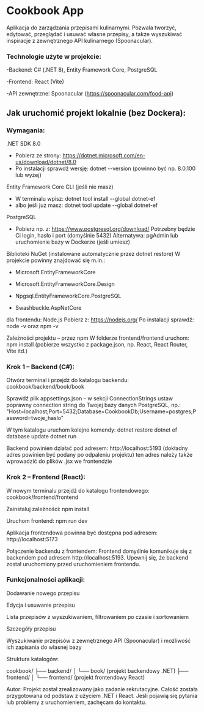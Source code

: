 # Cookbook App

Aplikacja do zarządzania przepisami kulinarnymi. Pozwala tworzyć, edytować, przeglądać i usuwać własne przepisy, a także wyszukiwać inspiracje z zewnętrznego API kulinarnego (Spoonacular).

### Technologie użyte w projekcie:

-Backend: C# (.NET 8), Entity Framework Core, PostgreSQL

-Frontend: React (Vite)

-API zewnętrzne: Spoonacular (https://spoonacular.com/food-api)

## Jak uruchomić projekt lokalnie (bez Dockera):

### Wymagania:

.NET SDK 8.0
- Pobierz ze strony: https://dotnet.microsoft.com/en-us/download/dotnet/8.0
- Po instalacji sprawdź wersję:
dotnet --version (powinno być np. 8.0.100 lub wyżej)

Entity Framework Core CLI (jeśli nie masz)
- W terminalu wpisz:
dotnet tool install --global dotnet-ef
- albo jeśli już masz:
dotnet tool update --global dotnet-ef

PostgreSQL
- Pobierz np. z: https://www.postgresql.org/download/
Potrzebny będzie Ci login, hasło i port (domyślnie 5432)
Alternatywa: pgAdmin lub uruchomienie bazy w Dockerze (jeśli umiesz)

Biblioteki NuGet (instalowane automatycznie przez dotnet restore)
W projekcie powinny znajdować się m.in.:

- Microsoft.EntityFrameworkCore

- Microsoft.EntityFrameworkCore.Design

- Npgsql.EntityFrameworkCore.PostgreSQL

- Swashbuckle.AspNetCore

dla frontendu:
Node.js
Pobierz z: https://nodejs.org/
Po instalacji sprawdź:
node -v oraz npm -v

Zależności projektu – przez npm
W folderze frontend/frontend uruchom:
npm install
(pobierze wszystko z package.json, np. React, React Router, Vite itd.)

### Krok 1 – Backend (C#):

Otwórz terminal i przejdź do katalogu backendu:
cookbook/backend/book/book

Sprawdź plik appsettings.json – w sekcji ConnectionStrings ustaw poprawny connection string do Twojej bazy danych PostgreSQL, np.:
"Host=localhost;Port=5432;Database=CookbookDb;Username=postgres;Password=twoje_haslo"

W tym katalogu uruchom kolejno komendy:
dotnet restore
dotnet ef database update
dotnet run

Backend powinien działać pod adresem:
http://localhost:5193
(dokładny adres powinien być podany po odpaleniu projektu)
ten adres należy także wprowadzić do plików .jsx we frontendzie

### Krok 2 – Frontend (React):

W nowym terminalu przejdź do katalogu frontendowego:
cookbook/frontend/frontend

Zainstaluj zależności:
npm install

Uruchom frontend:
npm run dev

Aplikacja frontendowa powinna być dostępna pod adresem:
http://localhost:5173

Połączenie backendu z frontendem: Frontend domyślnie komunikuje się z backendem pod adresem http://localhost:5193. Upewnij się, że backend został uruchomiony przed uruchomieniem frontendu.

### Funkcjonalności aplikacji:

Dodawanie nowego przepisu

Edycja i usuwanie przepisu

Lista przepisów z wyszukiwaniem, filtrowaniem po czasie i sortowaniem

Szczegóły przepisu

Wyszukiwanie przepisów z zewnętrznego API (Spoonacular) i możliwość ich zapisania do własnej bazy

Struktura katalogów:

cookbook/ ├── backend/ │ └── book/ (projekt backendowy .NET) ├── frontend/ │ └── frontend/ (projekt frontendowy React)

Autor: Projekt został zrealizowany jako zadanie rekrutacyjne. Całość została przygotowana od podstaw z użyciem .NET i React. Jeśli pojawią się pytania lub problemy z uruchomieniem, zachęcam do kontaktu.
